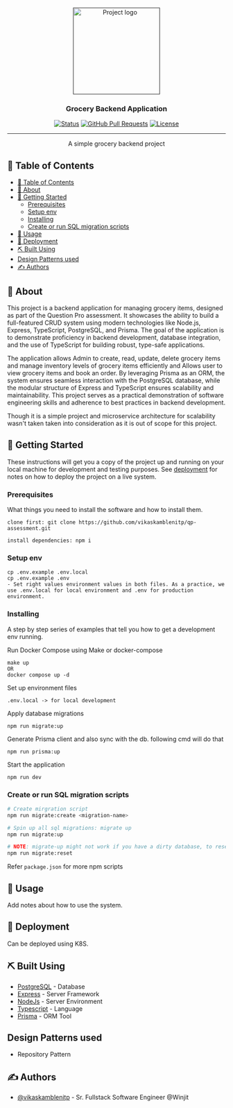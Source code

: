 <p align="center">
  <a href="" rel="noopener">
 <img width=200px height=200px src="https://plus.unsplash.com/premium_photo-1681487980150-63e4ab2ee584?q=80&w=2070&auto=format&fit=crop&ixlib=rb-4.0.3&ixid=M3wxMjA3fDB8MHxwaG90by1wYWdlfHx8fGVufDB8fHx8fA%3D%3D" alt="Project logo"></a>
</p>

<h3 align="center">Grocery Backend Application</h3>

<div align="center">

[![Status](https://img.shields.io/badge/status-active-success.svg)]()
[![GitHub Pull Requests](https://img.shields.io/github/issues-pr/kylelobo/The-Documentation-Compendium.svg)](https://github.com/vikaskamblenitp/qp-assessment/pulls)
[![License](https://img.shields.io/badge/license-MIT-blue.svg)](/LICENSE)

</div>

---

<p align="center"> A simple grocery backend project
    <br> 
</p>

## 📝 Table of Contents

- [📝 Table of Contents](#-table-of-contents)
- [🧐 About ](#-about-)
- [🏁 Getting Started ](#-getting-started-)
  - [Prerequisites](#prerequisites)
  - [Setup env](#setup-env)
  - [Installing](#installing)
  - [Create or run SQL migration scripts](#create-or-run-sql-migration-scripts)
- [🎈 Usage ](#-usage-)
- [🚀 Deployment ](#-deployment-)
- [⛏️ Built Using ](#️-built-using-)
- [Design Patterns used](#design-patterns-used)
- [✍️ Authors ](#️-authors-)

## 🧐 About <a name = "about"></a>


This project is a backend application for managing grocery items, designed as part of the Question Pro assessment. It showcases the ability to build a full-featured CRUD system using modern technologies like Node.js, Express, TypeScript, PostgreSQL, and Prisma. The goal of the application is to demonstrate proficiency in backend development, database integration, and the use of TypeScript for building robust, type-safe applications.

The application allows Admin to create, read, update, delete grocery items and manage inventory levels of grocery items efficiently and Allows user to view grocery items and book an order. By leveraging Prisma as an ORM, the system ensures seamless interaction with the PostgreSQL database, while the modular structure of Express and TypeScript ensures scalability and maintainability. This project serves as a practical demonstration of software engineering skills and adherence to best practices in backend development.

Though it is a simple project and microservice architecture for scalability wasn't taken taken into consideration as it is out of scope for this project.

## 🏁 Getting Started <a name = "getting_started"></a>

These instructions will get you a copy of the project up and running on your local machine for development and testing purposes. See [deployment](#deployment) for notes on how to deploy the project on a live system.

### Prerequisites

What things you need to install the software and how to install them.

```
clone first: git clone https://github.com/vikaskamblenitp/qp-assessment.git

install dependencies: npm i
```

### Setup env
```
cp .env.example .env.local
cp .env.example .env
- Set right values environment values in both files. As a practice, we use .env.local for local environment and .env for production environment.
```

### Installing

A step by step series of examples that tell you how to get a development env running.

Run Docker Compose using Make or docker-compose
```
make up
OR
docker compose up -d
```

Set up environment files
```
.env.local -> for local development
```
Apply database migrations
```
npm run migrate:up
```

Generate Prisma client and also sync with the db. following cmd will do that
```
npm run prisma:up
```

Start the application
```
npm run dev
```

### Create or run SQL migration scripts

```bash
# Create mirgration script
npm run migrate:create <migration-name>

# Spin up all sql migrations: migrate up
npm run migrate:up

# NOTE: migrate-up might not work if you have a dirty database, to reset it, run:
npm run migrate:reset
```

Refer `package.json` for more npm scripts

## 🎈 Usage <a name="usage"></a>

Add notes about how to use the system.

## 🚀 Deployment <a name = "deployment"></a>

Can be deployed using K8S.

## ⛏️ Built Using <a name = "built_using"></a>

- [PostgreSQL](https://www.postgresql.org/) - Database
- [Express](https://expressjs.com/) - Server Framework
- [NodeJs](https://nodejs.org/en/) - Server Environment
- [Typescript](https://www.typescriptlang.org/) - Language
- [Prisma](https://www.prisma.io/) - ORM Tool

## Design Patterns used
- Repository Pattern

## ✍️ Authors <a name = "authors"></a>

- [@vikaskamblenitp](https://github.com/vikaskamblenitp) - Sr. Fullstack Software Engineer @Winjit
